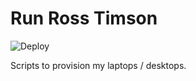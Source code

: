 # Run Ross Timson

![Deploy](https://github.com/rosstimson/run-rosstimson/workflows/Deploy/badge.svg)

Scripts to provision my laptops / desktops.
